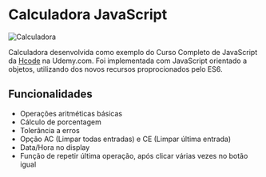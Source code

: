  # Calculadora JavaScript

![Calculadora](https://firebasestorage.googleapis.com/v0/b/hcode-com-br.appspot.com/o/calculadora-hcode.jpg?alt=media&token=5406aa3f-b965-401c-9b4e-654609c78b33)

Calculadora desenvolvida como exemplo do Curso Completo de JavaScript da [Hcode](https://hcode.com.br/ "Hcode") na Udemy.com. Foi implementada com JavaScript orientado a objetos, utilizando dos novos recursos proprocionados pelo ES6.

## Funcionalidades

- Operações aritméticas básicas
- Cálculo de porcentagem
- Tolerância a erros
- Opção AC (Limpar todas entradas) e CE (Limpar última entrada)
- Data/Hora no display
- Função de repetir última operação, após clicar várias vezes no botão igual